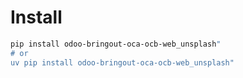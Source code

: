 # Install

```bash
pip install odoo-bringout-oca-ocb-web_unsplash"
# or
uv pip install odoo-bringout-oca-ocb-web_unsplash"
```

